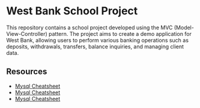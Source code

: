 # West Bank School Project
This repository contains a school project developed using the MVC
(Model-View-Controller) pattern. The project aims to create a demo
application for West Bank, allowing users to perform various banking
operations such as deposits, withdrawals, transfers, balance inquiries,
and managing client data.

## Resources
- [Mysql Cheatsheet](https://phoenixnap.com/kb/mysql-commands-cheat-sheet)
- [Mysql Cheatsheet](https://cheatography.com/davechild/cheat-sheets/mysql)
- [Mysql Cheatsheet](https://devhints.io/mysql)
